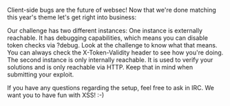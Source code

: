 Client-side bugs are the future of websec! Now that we're done matching this year's theme let's get right into business:

Our challenge has two different instances:
One instance is externally reachable. It has debugging capabilities, which means you can disable token checks via ?debug. Look at the challenge to know what that means. You can always check the X-Token-Validity header to see how you're doing.
The second instance is only internally reachable. It is used to verify your solutions and is only reachable via HTTP. Keep that in mind when submitting your exploit.

If you have any questions regarding the setup, feel free to ask in IRC. We want you to have fun with XSS! :-)
